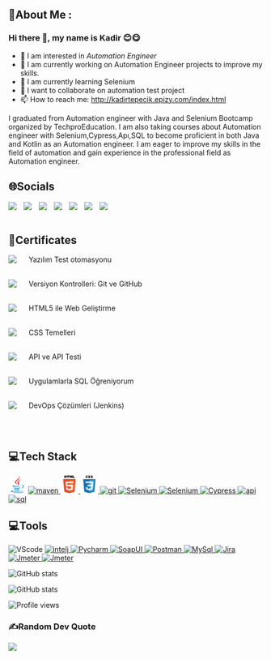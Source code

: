 
## 💫About Me :

### Hi there 👋, my name is **Kadir** :blush:😋

- 👀 I am interested in _Automation Engineer_
- 🔭 I am currently working on Automation Engineer projects to improve my skills.
- 🌱 I am currently learning Selenium
- 👯 I want to collaborate on automation test project
- 📫 How to reach me: http://kadirtepecik.epizy.com/index.html

I graduated from Automation engineer with Java and Selenium Bootcamp organized by TechproEducation. I am also taking courses about Automation engineer with Selenium,Cypress,Apı,SQL to become proficient in both Java and Kotlin as an Automation engineer. I am eager to improve my skills in the field of automation and gain experience in the professional field as Automation engineer.


## 🌐Socials

[<img  width="30"  src="https://unpkg.com/simple-icons@v7/icons/linkedin.svg"  align="left" >][linkedin]
[<img  width="30" src="https://unpkg.com/simple-icons@v7/icons/stackoverflow.svg"  align="left" />][stackoverflow]
[<img  width="30" src="https://encrypted-tbn0.gstatic.com/images?q=tbn:ANd9GcRpNPu5Y3h8WMB3i5gt6BM0pjQjkCniuvVUHL6Tg2OS_ZnxY_So0c5oTBcgrjf9B59krOk&usqp=CAU"  align="left" />][codersclub]
[<img  width="30" src="https://patika-prod.s3.eu-central-1.amazonaws.com/staticFiles/patikaLogo.png"  align="left" />][patika]
[<img  width="30" src="https://encrypted-tbn0.gstatic.com/images?q=tbn:ANd9GcRbKJ-RLNVI9sCwf6Nlp1WpsnpNcHC6vCiCNg&usqp=CAU"  align="left" />][hackerrank]
[<img  width="30" src="https://unpkg.com/simple-icons@v7/icons/instagram.svg"  align="left" />][instagram]
[<img  width="30" src="https://unpkg.com/simple-icons@v7/icons/facebook.svg"  align="left" />][facebook]

[patika]: https://app.patika.dev/clgnmmr
[linkedin]: https://www.linkedin.com/in/kadirtepecik/
[codersclub]: https://codersclub.co/dev/clgnmmr
[hackerrank]: https://www.hackerrank.com/kadir_tepecik191
[instagram]: https://www.instagram.com/clgnmmr/
[facebook]: https://www.facebook.com/kadir.tepecik
[stackoverflow]: https://stackoverflow.com/users/18456843/kadir-tepecik
<br/>
<br/>


## 📜Certificates


[<img  width="40"  src="https://encrypted-tbn0.gstatic.com/images?q=tbn:ANd9GcQ3Qq6mnWu47A6GaPHmivrVgu6ndnptxgLWNQ&usqp=CAU"  align="left" >][Yazılım]
Yazılım Test otomasyonu
<br/>
<br/>

[<img  width="40"  src="https://encrypted-tbn0.gstatic.com/images?q=tbn:ANd9GcQ3Qq6mnWu47A6GaPHmivrVgu6ndnptxgLWNQ&usqp=CAU"  align="left" >][git]
Versiyon Kontrolleri: Git ve GitHub
<br/>
<br/>

[<img  width="40"  src="https://encrypted-tbn0.gstatic.com/images?q=tbn:ANd9GcQ3Qq6mnWu47A6GaPHmivrVgu6ndnptxgLWNQ&usqp=CAU"  align="left" >][html]
HTML5 ile Web Geliştirme
<br/>
<br/>

[<img  width="40"  src="https://encrypted-tbn0.gstatic.com/images?q=tbn:ANd9GcQ3Qq6mnWu47A6GaPHmivrVgu6ndnptxgLWNQ&usqp=CAU"  align="left" >][css]
CSS Temelleri
<br/>
<br/>

[<img  width="40"  src="https://encrypted-tbn0.gstatic.com/images?q=tbn:ANd9GcQ3Qq6mnWu47A6GaPHmivrVgu6ndnptxgLWNQ&usqp=CAU"  align="left" >][api]
API ve API Testi
<br/>
<br/>

[<img  width="40"  src="https://encrypted-tbn0.gstatic.com/images?q=tbn:ANd9GcQ3Qq6mnWu47A6GaPHmivrVgu6ndnptxgLWNQ&usqp=CAU"  align="left" >][sql]
Uygulamlarla SQL Öğreniyorum
<br/>
<br/>

[<img  width="40"  src="https://encrypted-tbn0.gstatic.com/images?q=tbn:ANd9GcQ3Qq6mnWu47A6GaPHmivrVgu6ndnptxgLWNQ&usqp=CAU"  align="left" >][Jenkins]
DevOps Çözümleri (Jenkins)




[Yazılım]:https://www.btkakademi.gov.tr/portal/certificate/validate?certificateId=1kZCoX1Z70
[html]:https://www.btkakademi.gov.tr/portal/certificate/validate?certificateId=JoNfrXBG2J#
[git]:https://www.btkakademi.gov.tr/portal/certificate/validate?certificateId=zXzta0z6ON#
[css]:https://www.btkakademi.gov.tr/portal/certificate/validate?certificateId=7rptZmL660#
[api]:https://www.btkakademi.gov.tr/portal/certificate/validate?certificateId=nKqho6qXyb
[sql]:https://www.btkakademi.gov.tr/portal/certificate/validate?certificateId=lK1h7JkNdD
[Jenkins]:https://www.btkakademi.gov.tr/portal/certificate/validate?certificateId=vpWc8D2KgV
<br/>
<br/>

## 💻Tech Stack

<p align="left">

<a href="https://www.java.com" target="_blank" rel="noreferrer"> <img src="https://raw.githubusercontent.com/devicons/devicon/master/icons/java/java-original.svg" alt="java" width="35" height="35"/></a>
  <a href="https://www.maven.com" target="_blank" rel="noreferrer"> <img src="https://koraypeker.com/wp-content/uploads/2018/06/1_xsrKVt69q3JsZzLD-ldekQ.jpeg" alt="maven" width="60" height="30"/> </a>
<a href="https://www.html5.com" target="_blank" rel="noreferrer"> <img src="https://raw.githubusercontent.com/github/explore/80688e429a7d4ef2fca1e82350fe8e3517d3494d/topics/html/html.png" alt="HTML" width="35" height="35"/> </a>
<a href="https://www.css3.com" target="_blank" rel="noreferrer"> <img src="https://raw.githubusercontent.com/github/explore/80688e429a7d4ef2fca1e82350fe8e3517d3494d/topics/css/css.png" alt="CSS" width="35" height="35"/> </a>
<a href="https://git-scm.com/" target="_blank" rel="noreferrer"> <img src="https://www.vectorlogo.zone/logos/git-scm/git-scm-icon.svg" alt="git" width="35" height="35"/> </a>
<a href="https://www.selenium.com" target="_blank" rel="noreferrer"> <img src="https://camo.githubusercontent.com/4b95df4d6ca7a01afc25d27159804dc5a7d0df41d8131aaf50c9f84847dfda21/68747470733a2f2f73656c656e69756d2e6465762f696d616765732f73656c656e69756d5f6c6f676f5f7371756172655f677265656e2e706e67" alt="Selenium" width="35" height="35"/> </a>
<a href="https://www.appium.com" target="_blank" rel="noreferrer"> <img src="https://miro.medium.com/max/698/0*Ar7dArTvLIGrRs2n.png" alt="Selenium" width="60" height="30"/> </a>
<a href="https://www.cypress.com" target="_blank" rel="noreferrer"> <img src="https://cloud.githubusercontent.com/assets/1268976/20607953/d7ae489c-b24a-11e6-9cc4-91c6c74c5e88.png" alt="Cypress" width="60" height="30"/> </a>
<a href="https://www.api.com" target="_blank" rel="noreferrer"> <img src="https://encrypted-tbn0.gstatic.com/images?q=tbn:ANd9GcQFpswKqlwex1UtYOHT6cWIVsJ3dQfEg__lFQ&usqp=CAU" alt="api" width="35" height="35"/> </a>
<a href="https://www.api.com" target="_blank" rel="noreferrer"> <img src="https://encrypted-tbn0.gstatic.com/images?q=tbn:ANd9GcS3m3cQd-M2Gq5QXSik9qJSHGDBW3MvBoWFyA&usqp=CAU" alt="sql" width="35" height="35"/> </a>
  

</p>

## 💻Tools

<p align="left >

<a href="https://www.vscode.com" target="_blank" rel="noreferrer"> <img src="https://media.githubusercontent.com/media/microsoft/vscode-docs/main/images/logo-stable.png" alt="VScode" width="35" height="35"/> </a>
<a href="https://www.intelj.com" target="_blank" rel="noreferrer"> <img src="https://encrypted-tbn0.gstatic.com/images?q=tbn:ANd9GcQak-N8W03mK25slV1lwM80i0y1obRPPJOaLA&usqp=CAU" alt="intelj" width="60" height="30"/> </a>
<a href="https://www.Pycharm.com" target="_blank" rel="noreferrer"> <img src="https://encrypted-tbn0.gstatic.com/images?q=tbn:ANd9GcSxtnYwevCNyCBbtiRAsOZghsi3nmzzCG1HoQ&usqp=CAU" alt="Pycharm" width="60" height="30"/> </a>
<a href="https://www.soapui.com" target="_blank" rel="noreferrer"> <img src="https://raw.githubusercontent.com/SmartBear/soapui/next/SoapUI-oss-logo.png" alt="SoapUI" width="75" height="25"/> </a>
<a href="https://www.postman.com" target="_blank" rel="noreferrer"> <img src="https://www.semihduran.com/wp-content/uploads/2020/12/postman.jpg" alt="Postman" width="60" height="30"/> </a>
<a href="https://www.mysql.com" target="_blank" rel="noreferrer"> <img src="https://d1.awsstatic.com/asset-repository/products/amazon-rds/1024px-MySQL.ff87215b43fd7292af172e2a5d9b844217262571.png" alt="MySql" width="60" height="30"/> </a>
<a href="https://www.jira.com" target="_blank" rel="noreferrer"> <img src="https://yardimmasasi.atilim.edu.tr/images/atlassian-jira-logo-large.png" alt="Jira" width="60" height="30"/> </a>
<a href="https://www.jmeter.com" target="_blank" rel="noreferrer"> <img src="https://camo.githubusercontent.com/752dabc7ca2275ee7a079fa24433ff2c6307eb4cddc541dfed60749f62772b41/68747470733a2f2f6a6d657465722e6170616368652e6f72672f696d616765732f6c6f676f2e737667" alt="Jmeter" width="60" height="30"/> </a>
<a href="https://www.jenkins.io/" target="_blank" rel="noreferrer"> <img src="https://media.bitdegree.org/storage/media/images/2018/11/jenkins-interview-questions-logo.png" alt="Jmeter" width="35" height="35"/> </a>








</p>

![GitHub stats](https://github-readme-stats.vercel.app/api?username=clgnmmr&show_icons=true&count_private=true)

![GitHub stats](https://github-readme-stats.vercel.app/api/top-langs/?username=clgnmmr&layout=compact)

![Profile views](https://gpvc.arturio.dev/clgnmmr)

### ✍️Random Dev Quote

![](https://quotes-github-readme.vercel.app/api?type=horizontal&theme=tokyonight)
